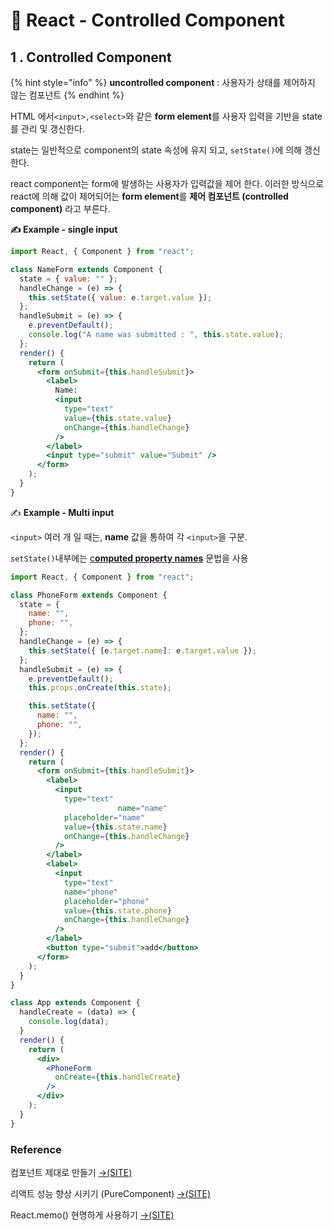 # 📄 React - Controlled Component

## 1 . Controlled Component 

{% hint style="info" %}
**uncontrolled component**  :  사용자가 상태를 제어하지 않는 컴포넌트
{% endhint %}

HTML 에서`<input>,<select>`와 같은 **form element**를  사용자 입력을 기반을 state를 관리 및 갱신한다.

state는 일반적으로 component의 state 속성에 유지 되고, `setState()`에 의해 갱신한다.

react component는 form에 발생하는 사용자가 입력값을 제어 한다.  이러한 방식으로 react에 의해 값이 제어되어는 **form element**를 **제어 컴포넌트 \(controlled component\)** 라고 부른다.

**✍ Example - single input**

```jsx
import React, { Component } from "react";

class NameForm extends Component {
  state = { value: "" };
  handleChange = (e) => {
    this.setState({ value: e.target.value });
  };
  handleSubmit = (e) => {
    e.preventDefault();
    console.log("A name was submitted : ", this.state.value);
  };
  render() {
    return (
      <form onSubmit={this.handleSubmit}>
        <label>
          Name:
          <input
            type="text"
            value={this.state.value}
            onChange={this.handleChange}
          />
        </label>
        <input type="submit" value="Submit" />
      </form>
    );
  }
}

```

✍ **Example - Multi input**

`<input>` 여러 개 일 때는, **name** 값을 통하여 각 `<input>`을 구분.

`setState()`내부에는 [c**omputed property names**](https://developer.mozilla.org/en-US/docs/Web/JavaScript/Reference/Operators/Object_initializer#Computed_property_names) 문법을 사용

```jsx
import React, { Component } from "react";

class PhoneForm extends Component {
  state = {
    name: "",
    phone: "",
  };
  handleChange = (e) => {
    this.setState({ [e.target.name]: e.target.value });
  };
  handleSubmit = (e) => {
    e.preventDefault();
    this.props.onCreate(this.state);

    this.setState({
      name: "",
      phone: "",
    });
  };
  render() {
    return (
      <form onSubmit={this.handleSubmit}>
        <label>
          <input
            type="text"
						name="name"
            placeholder="name"
            value={this.state.name}
            onChange={this.handleChange}
          />
        </label>
        <label>
          <input
            type="text"
            name="phone"
            placeholder="phone"
            value={this.state.phone}
            onChange={this.handleChange}
          />
        </label>
        <button type="submit">add</button>
      </form>
    );
  }
}

class App extends Component {
  handleCreate = (data) => {
    console.log(data);
  }
  render() {
    return (
      <div>
        <PhoneForm
          onCreate={this.handleCreate}
        />
      </div>
    );
  }
}
```

### Reference <a id="reference"></a>

컴포넌트 제대로 만들기 [→\(SITE\)﻿](https://hyunseob.github.io/2019/06/02/react-component-the-right-way/)

리액트 성능 향상 시키기 \(PureComponent\) [→\(SITE\)﻿](https://wonism.github.io/react-pure-component/)

 React.memo\(\) 현명하게 사용하기 [→\(SITE\)](https://ui.toast.com/weekly-pick/ko_20190731/)





